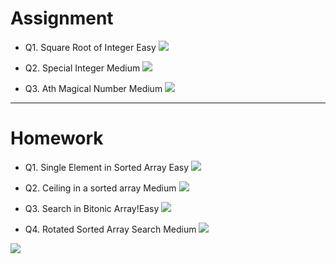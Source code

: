 # Assignment
 
 
- Q1. Square Root of Integer Easy [![](https://img.shields.io/badge/-EASY-green)]()

- Q2. Special Integer Medium [![](https://img.shields.io/badge/-MEDIUM-yellow)]()

- Q3. Ath Magical Number Medium [![](https://img.shields.io/badge/-MEDIUM-yellow)]()
 


*** 

# Homework

- Q1. Single Element in Sorted Array Easy [![](https://img.shields.io/badge/-EASY-green)]()

- Q2. Ceiling in a sorted array Medium [![](https://img.shields.io/badge/-MEDIUM-yellow)]()

- Q3. Search in Bitonic Array!Easy [![](https://img.shields.io/badge/-EASY-green)]()

- Q4. Rotated Sorted Array Search Medium [![](https://img.shields.io/badge/-MEDIUM-yellow)]()



[![](https://img.shields.io/badge/github-blue?style=for-the-badge)](https://github.com/pashmash372)

 